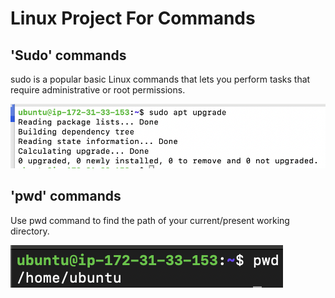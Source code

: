 # Linux Project For Commands

## 'Sudo' commands

sudo is a popular basic Linux commands that lets you perform tasks that require administrative or root permissions.

![Alt text](<Images/Screenshot 2023-12-21 at 14.01.04.png>)


## 'pwd' commands

Use pwd command to find the path of your current/present working directory.

![Alt text](<Images/Screenshot 2023-12-24 at 01.50.51.png>)